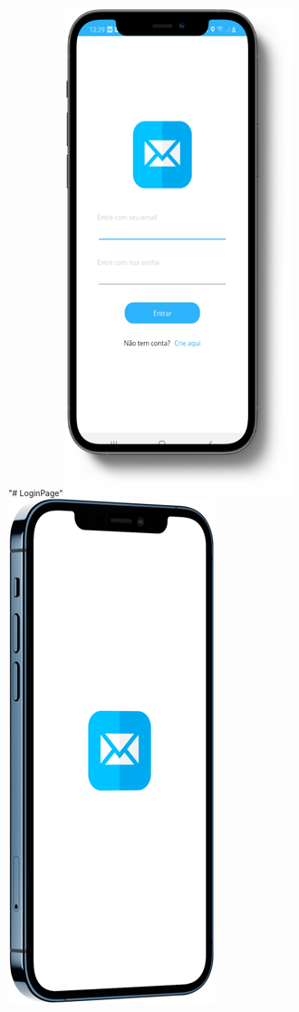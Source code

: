 "# LoginPage" 
<img src="https://github.com/Marcos-Jose-DV/LoginPage/blob/main/LoginPages/Resources/Images/loginPage.png" alt="Texto alternativo" width="400" height="861.25">
![Logo do GitHub](https://github.com/Marcos-Jose-DV/LoginPage/blob/main/LoginPages/Resources/Images/splashScreen.png)

